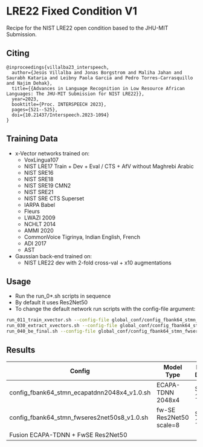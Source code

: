 # LRE22 Fixed Condition V1

Recipe for the NIST LRE22 open condition based to the JHU-MIT Submission.

## Citing
```
@inproceedings{villalba23_interspeech,
  author={Jesús Villalba and Jonas Borgstrom and Maliha Jahan and Saurabh Kataria and Leibny Paola Garcia and Pedro Torres-Carrasquillo and Najim Dehak},
  title={{Advances in Language Recognition in Low Resource African Languages: The JHU-MIT Submission for NIST LRE22}},
  year=2023,
  booktitle={Proc. INTERSPEECH 2023},
  pages={521--525},
  doi={10.21437/Interspeech.2023-1094}
}
```

## Training Data

  - x-Vector networks trained on:
    - VoxLingua107
    - NIST LRE17 Train + Dev + Eval / CTS + AfV  without Maghrebi Arabic
    - NIST SRE16
    - NIST SRE18
    - NIST SRE19 CMN2
    - NIST SRE21
    - NIST SRE CTS Superset
    - IARPA Babel
    - Fleurs
    - LWAZI 2009
    - NCHLT 2014
    - AMMI 2020
    - CommonVoice Tigrinya, Indian English, French
    - ADI 2017
    - AST
  - Gaussian back-end trained on:
    - NIST LRE22 dev with 2-fold cross-val + x10 augmentations

## Usage

   - Run the run_0*.sh scripts in sequence
   - By default it uses Res2Net50
   - To change the default network run scripts with the config-file argument:
```bash
run_011_train_xvector.sh --config-file global_conf/config_fbank64_stmn_fwseres2net50s8_v1.0.sh
run_030_extract_xvectors.sh --config-file global_conf/config_fbank64_stmn_fwseres2net50s8_v1.0.sh --use-gpu true
run_040_be_final.sh --config-file global_conf/config_fbank64_stmn_fwseres2net50s8_v1.0.sh
```

## Results

| Config | Model Type | Model Details | Back-end | Dev MinCp | Dev ActCp | Eval MinCp | Eval ActCp |
| ------ | ---------- | ------------- | -------- | :-------: | :-------: | :--------: | :--------: |
| config_fbank64_stmn_ecapatdnn2048x4_v1.0.sh | ECAPA-TDNN 2048x4 | Stage-1 | GBE | 0.100 | 0.101 | 0.105 | 0.106 |
| config_fbank64_stmn_fwseres2net50s8_v1.0.sh  | fw-SE Res2Net50 scale=8 | Stage-1 | GBE | 
| Fusion ECAPA-TDNN + FwSE Res2Net50 |  | | FoCal | 
